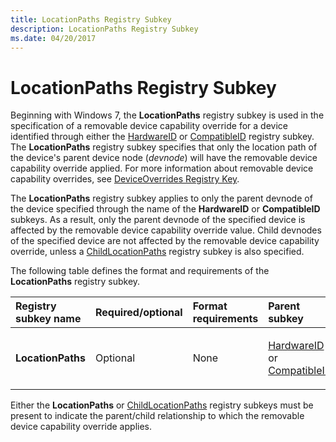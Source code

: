 ```yaml
---
title: LocationPaths Registry Subkey
description: LocationPaths Registry Subkey
ms.date: 04/20/2017
---
```


# LocationPaths Registry Subkey


Beginning with Windows 7, the **LocationPaths** registry subkey is used in the specification of a removable device capability override for a device identified through either the [HardwareID](hardwareid-registry-subkey.md) or [CompatibleID](compatibleid-registry-subkey.md) registry subkey. The **LocationPaths** registry subkey specifies that only the location path of the device's parent device node (*devnode*) will have the removable device capability override applied. For more information about removable device capability overrides, see [DeviceOverrides Registry Key](deviceoverrides-registry-key.md).

The **LocationPaths** registry subkey applies to only the parent devnode of the device specified through the name of the **HardwareID** or **CompatibleID** subkeys. As a result, only the parent devnode of the specified device is affected by the removable device capability override value. Child devnodes of the specified device are not affected by the removable device capability override, unless a [ChildLocationPaths](childlocationpaths-registry-subkey.md) registry subkey is also specified.

The following table defines the format and requirements of the **LocationPaths** registry subkey.

<table>
<colgroup>
<col width="20%" />
<col width="20%" />
<col width="20%" />
<col width="20%" />
<col width="20%" />
</colgroup>
<thead>
<tr class="header">
<th align="left">Registry subkey name</th>
<th align="left">Required/optional</th>
<th align="left">Format requirements</th>
<th align="left">Parent subkey</th>
<th align="left">Child subkeys</th>
</tr>
</thead>
<tbody>
<tr class="odd">
<td align="left"><p><strong>LocationPaths</strong></p></td>
<td align="left"><p>Optional</p></td>
<td align="left"><p>None</p></td>
<td align="left"><p><a href="hardwareid-registry-subkey.md" data-raw-source="[HardwareID](hardwareid-registry-subkey.md)">HardwareID</a> or <a href="compatibleid-registry-subkey.md" data-raw-source="[CompatibleID](compatibleid-registry-subkey.md)">CompatibleID</a></p></td>
<td align="left"><p><a href="locationpath-registry-subkey.md" data-raw-source="[LocationPath](locationpath-registry-subkey.md)">LocationPath</a> or <a href="--registry-subkey.md" data-raw-source="[*](--registry-subkey.md)">*</a></p></td>
</tr>
</tbody>
</table>

 

Either the **LocationPaths** or [ChildLocationPaths](childlocationpaths-registry-subkey.md) registry subkeys must be present to indicate the parent/child relationship to which the removable device capability override applies.

 

 






